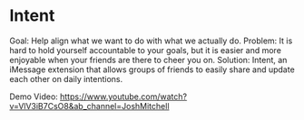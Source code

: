 # Intent

Goal: Help align what we want to do with what we actually do. 
Problem: It is hard to hold yourself accountable to your goals, but it is easier and more enjoyable when your friends are there to cheer you on. 
Solution: Intent, an iMessage extension that allows groups of friends to easily share and update each other on daily intentions. 

Demo Video: https://www.youtube.com/watch?v=VlV3iB7CsO8&ab_channel=JoshMitchell
